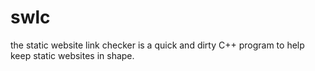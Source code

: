 # swlc
the static website link checker is a quick and dirty C++ program to help keep static websites in shape.
